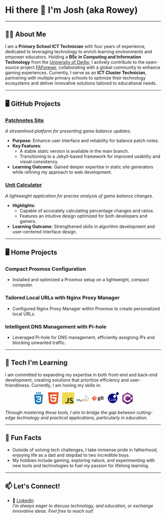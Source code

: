 # Hi there 👋 I'm Josh (aka Rowey)

---

## 👨‍💻 About Me
I am a **Primary School ICT Technician** with four years of experience, dedicated to leveraging technology to enrich learning environments and empower educators. Holding a **BSc in Computing and Information Technology** from the [University of Derby](https://www.derby.ac.uk/?form=MG0AV3), I actively contribute to the open-source project [FAForever](https://github.com/FAForever?form=MG0AV3), collaborating with a global community to enhance gaming experiences. Currently, I serve as an **ICT Cluster Technician**, partnering with multiple primary schools to optimize their technology ecosystems and deliver innovative solutions tailored to educational needs.

---

## 🖥️ GitHub Projects

### [Patchnotes Site](https://github.com/MrRowey/FAF-Patchnotes-Site?form=MG0AV3)
*A streamlined platform for presenting game balance updates.*  
- **Purpose**: Enhance user interface and reliability for balance patch notes.  
- **Key Features**:  
  - A stable static version is available in the main branch.  
  - Transitioning to a Jekyll-based framework for improved usability and visual consistency.  
- **Learning Outcome**: Gained deeper expertise in static site generators while refining my approach to web development.

### [Unit Calculator](https://github.com/MrRowey/UnitCalculator)
*A lightweight application for precise analysis of game balance changes.*  
- **Highlights**:  
  - Capable of accurately calculating percentage changes and ratios.  
  - Features an intuitive design optimized for both developers and gamers.  
- **Learning Outcome**: Strengthened skills in algorithm development and user-centered interface design.

---

## 🖥️ Home Projects

### Compact Proxmox Configuration
- Installed and optimized a Proxmox setup on a lightweight, compact computer.

### Tailored Local URLs with Nginx Proxy Manager
- Configured Nginx Proxy Manager within Proxmox to create personalized local URLs.

### Intelligent DNS Management with Pi-hole
- Leveraged Pi-hole for DNS management, efficiently assigning IPs and blocking unwanted traffic.

---

## 🌱 Tech I'm Learning
I am committed to expanding my expertise in both front-end and back-end development, creating solutions that prioritize efficiency and user-friendliness. Currently, I am honing my skills in:

<div align="center">
  <img src="https://github.com/devicons/devicon/blob/master/icons/css3/css3-plain-wordmark.svg" title="CSS3" alt="CSS" width="40" height="40" />&nbsp;
  <img src="https://github.com/devicons/devicon/blob/master/icons/html5/html5-original.svg" title="HTML5" alt="HTML" width="40" height="40" />&nbsp;
  <img src="https://github.com/devicons/devicon/blob/master/icons/javascript/javascript-original.svg" title="JavaScript" alt="JS" width="40" height="40" />&nbsp;
  <img src="https://github.com/devicons/devicon/blob/master/icons/mysql/mysql-original-wordmark.svg" title="MySQL" alt="MySQL" width="40" height="40" />&nbsp;
  <img src="https://github.com/devicons/devicon/blob/master/icons/git/git-original-wordmark.svg" title="Git" alt="Git" width="40" height="40" />&nbsp;
  <img src="https://github.com/devicons/devicon/blob/master/icons/lua/lua-original.svg" title="Lua" alt="Lua" width="40" height="40" />&nbsp;
  <img src="https://github.com/devicons/devicon/blob/master/icons/csharp/csharp-original.svg" title="C#" alt="C#" width="40" height="40" />
</div>

*Through mastering these tools, I aim to bridge the gap between cutting-edge technology and practical applications, particularly in education.*

---

## 🎉 Fun Facts
- Outside of solving tech challenges, I take immense pride in fatherhood, enjoying life as a dad and stepdad to two incredible boys.
- My hobbies include gaming, exploring nature, and experimenting with new tools and technologies to fuel my passion for lifelong learning.

---

## 📫 Let's Connect!
- 💼 [LinkedIn](https://www.linkedin.com/in/josh-row-938394255/)  
*I’m always eager to discuss technology, and education, or exchange innovative ideas. Feel free to reach out!*
